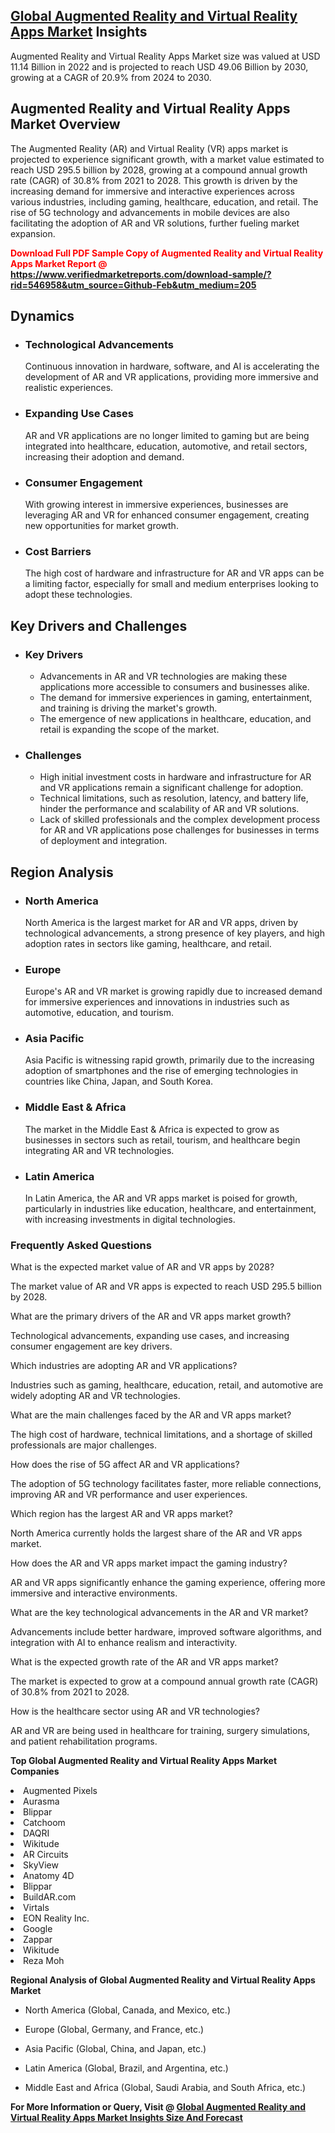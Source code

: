 <h2><a href="https://www.verifiedmarketreports.com/download-sample/?rid=546958&amp;utm_source=Github&amp;utm_medium=205" target="_blank">Global Augmented Reality and Virtual Reality Apps Market</a> Insights</h2><p>Augmented Reality and Virtual Reality Apps Market size was valued at USD 11.14 Billion in 2022 and is projected to reach USD 49.06 Billion by 2030, growing at a CAGR of 20.9% from 2024 to 2030.</p><p> <h2>Augmented Reality and Virtual Reality Apps Market Overview</h2> <p>The Augmented Reality (AR) and Virtual Reality (VR) apps market is projected to experience significant growth, with a market value estimated to reach USD 295.5 billion by 2028, growing at a compound annual growth rate (CAGR) of 30.8% from 2021 to 2028. This growth is driven by the increasing demand for immersive and interactive experiences across various industries, including gaming, healthcare, education, and retail. The rise of 5G technology and advancements in mobile devices are also facilitating the adoption of AR and VR solutions, further fueling market expansion.</p> <p><strong><p><span class=""><span style="color: #ff0000;"><strong>Download Full PDF Sample Copy of Augmented Reality and Virtual Reality Apps Market Report</strong> @ </span><a href="https://www.verifiedmarketreports.com/download-sample/?rid=546958&amp;utm_source=Github-Feb&amp;utm_medium=205" target="_blank">https://www.verifiedmarketreports.com/download-sample/?rid=546958&amp;utm_source=Github-Feb&amp;utm_medium=205</a></span></p></strong></p> <h2>Dynamics</h2> <ul> <li><h3>Technological Advancements</h3>Continuous innovation in hardware, software, and AI is accelerating the development of AR and VR applications, providing more immersive and realistic experiences.</li> <li><h3>Expanding Use Cases</h3>AR and VR applications are no longer limited to gaming but are being integrated into healthcare, education, automotive, and retail sectors, increasing their adoption and demand.</li> <li><h3>Consumer Engagement</h3>With growing interest in immersive experiences, businesses are leveraging AR and VR for enhanced consumer engagement, creating new opportunities for market growth.</li> <li><h3>Cost Barriers</h3>The high cost of hardware and infrastructure for AR and VR apps can be a limiting factor, especially for small and medium enterprises looking to adopt these technologies.</li> </ul> <h2>Key Drivers and Challenges</h2> <ul> <li><h3>Key Drivers</h3> <ul> <li>Advancements in AR and VR technologies are making these applications more accessible to consumers and businesses alike.</li> <li>The demand for immersive experiences in gaming, entertainment, and training is driving the market's growth.</li> <li>The emergence of new applications in healthcare, education, and retail is expanding the scope of the market.</li> </ul> </li> <li><h3>Challenges</h3> <ul> <li>High initial investment costs in hardware and infrastructure for AR and VR applications remain a significant challenge for adoption.</li> <li>Technical limitations, such as resolution, latency, and battery life, hinder the performance and scalability of AR and VR solutions.</li> <li>Lack of skilled professionals and the complex development process for AR and VR applications pose challenges for businesses in terms of deployment and integration.</li> </ul> </li> </ul> <h2>Region Analysis</h2> <ul> <li><h3>North America</h3>North America is the largest market for AR and VR apps, driven by technological advancements, a strong presence of key players, and high adoption rates in sectors like gaming, healthcare, and retail.</li> <li><h3>Europe</h3>Europe's AR and VR market is growing rapidly due to increased demand for immersive experiences and innovations in industries such as automotive, education, and tourism.</li> <li><h3>Asia Pacific</h3>Asia Pacific is witnessing rapid growth, primarily due to the increasing adoption of smartphones and the rise of emerging technologies in countries like China, Japan, and South Korea.</li> <li><h3>Middle East & Africa</h3>The market in the Middle East & Africa is expected to grow as businesses in sectors such as retail, tourism, and healthcare begin integrating AR and VR technologies.</li> <li><h3>Latin America</h3>In Latin America, the AR and VR apps market is poised for growth, particularly in industries like education, healthcare, and entertainment, with increasing investments in digital technologies.</li> </ul> <h3>Frequently Asked Questions</h3> <p>What is the expected market value of AR and VR apps by 2028?</p> <p>The market value of AR and VR apps is expected to reach USD 295.5 billion by 2028.</p> <p>What are the primary drivers of the AR and VR apps market growth?</p> <p>Technological advancements, expanding use cases, and increasing consumer engagement are key drivers.</p> <p>Which industries are adopting AR and VR applications?</p> <p>Industries such as gaming, healthcare, education, retail, and automotive are widely adopting AR and VR technologies.</p> <p>What are the main challenges faced by the AR and VR apps market?</p> <p>The high cost of hardware, technical limitations, and a shortage of skilled professionals are major challenges.</p> <p>How does the rise of 5G affect AR and VR applications?</p> <p>The adoption of 5G technology facilitates faster, more reliable connections, improving AR and VR performance and user experiences.</p> <p>Which region has the largest AR and VR apps market?</p> <p>North America currently holds the largest share of the AR and VR apps market.</p> <p>How does the AR and VR apps market impact the gaming industry?</p> <p>AR and VR apps significantly enhance the gaming experience, offering more immersive and interactive environments.</p> <p>What are the key technological advancements in the AR and VR market?</p> <p>Advancements include better hardware, improved software algorithms, and integration with AI to enhance realism and interactivity.</p> <p>What is the expected growth rate of the AR and VR apps market?</p> <p>The market is expected to grow at a compound annual growth rate (CAGR) of 30.8% from 2021 to 2028.</p> <p>How is the healthcare sector using AR and VR technologies?</p> <p>AR and VR are being used in healthcare for training, surgery simulations, and patient rehabilitation programs.</p> </p><p><strong>Top Global Augmented Reality and Virtual Reality Apps Market Companies</strong></p><div data-test-id=""><p><li>Augmented Pixels</li><li> Aurasma</li><li> Blippar</li><li> Catchoom</li><li> DAQRI</li><li> Wikitude</li><li> AR Circuits</li><li> SkyView</li><li> Anatomy 4D</li><li> Blippar</li><li> BuildAR.com</li><li> Virtals</li><li> EON Reality Inc.</li><li> Google</li><li> Zappar</li><li> Wikitude</li><li> Reza Moh</li></p><div><strong>Regional Analysis of&nbsp;Global Augmented Reality and Virtual Reality Apps Market</strong></div><ul><li dir="ltr"><p dir="ltr">North America&nbsp;(Global, Canada, and Mexico, etc.)</p></li><li dir="ltr"><p dir="ltr">Europe (Global, Germany, and France, etc.)</p></li><li dir="ltr"><p dir="ltr">Asia Pacific&nbsp;(Global, China, and Japan, etc.)</p></li><li dir="ltr"><p dir="ltr">Latin America&nbsp;(Global, Brazil, and Argentina, etc.)</p></li><li dir="ltr">Middle East and Africa&nbsp;(Global, Saudi Arabia, and South Africa, etc.)</li></ul><p><strong>For More Information or Query, Visit @&nbsp;</strong><strong><a href="https://www.verifiedmarketreports.com/product/augmented-reality-and-virtual-reality-apps-market-size-and-forecast/?utm_source=Github&amp;utm_medium=205" target="_blank">Global Augmented Reality and Virtual Reality Apps Market Insights Size And Forecast</a></strong></p></div>

